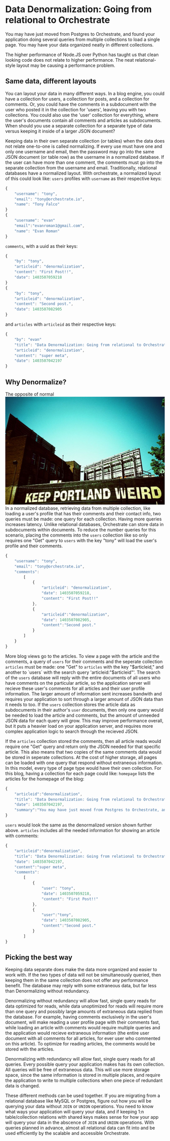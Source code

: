 Data Denormalization: Going from relational to Orchestrate
====
You may have just moved from Postgres to Orchestrate, and found your application doing several queries from multiple collections to load a single page. You may have your data organized neatly in different collections. 

The higher performance of Node.JS over Python has taught us that clean looking code does not relate to higher performance. The neat relational-style layout may be causing a performance problem.

Same data, different layouts
---
You can layout your data in many different ways. In a blog engine, you could have a collection for users, a collection for posts, and a collection for comments. Or, you could have the comments in a subdocument with the user who posted it in the collection for 'users', leaving you with two collections. You could also use the 'user' collection for everything, where the user's documents contain all comments and articles as subdocuments. When should you use a separate collection for a separate type of data versus keeping it inside of a larger JSON document?

Keeping data in their own separate collection (or tables) when the data does not relate one-to-one is called normalizing. If every use must have one and only one username and email, then the password may go into the same JSON document (or table row) as the username in a normalized database. If the user can have more than one comment, the comments must go into the separate collection from the username and email. Traditionally, relational databases have a normalized layout.
With orchestrate, a normalized layout of this could look like:
`users` profiles with `username` as their respective keys:
```javascript
{
	"username": "tony",
	"email": "tony@orchestrate.io",
	"name": "Tony Falco"
}
{
	"username": "evan"
	"email":"evanroman1@gmail.com",
	"name": "Evan Roman"
}
```
`comments`, with a uuid as their keys:
```javascript
{
	"by": "tony",
	"articleid": "denormalization",
	"content": "First Post!!",
	"date": 1403507059218
}
{
	"by": "tony",
	"articleid": "denormalization",
	"content": "Second post.",
	"date": 1403507082905
}
```
and `articles` with `articleid` as their respective keys:
```javascript
{
	"by": "evan"
	"title": "Data Denormalization: Going from relational to Orchestrate",
	"articleid": "denormalization",
	"content": "super meta",
	"date": 1403507042197
}
```
Why Denormalize?
---
The opposite of normal
![alt text](https://raw.githubusercontent.com/evanroman/orchestrateblogpost/master/1024px-Keep_Portland_Weird.jpg "The opposite of normal")
In a normalized database, retrieving data from multiple collection, like loading a user's profile that has their comments and their contact info, two queries must be made: one query for each collection. Having more queries increases latency. Unlike relational databases, Orchestrate can store data in subdocuments within documents. To reduce the number queries for this scenario, placing the comments into the `users` collection like so only requires one "Get" query to `users` with the key "tony" will load the user's profile and their comments. 
```javascript
{
	"username": "tony",
	"email": "tony@orchestrate.io",
	"comments":
		[
			{
				"articleid": "denormalization",
	   	   		"date": 1403507059218,
   	   			"content": "First Post!!"
			},
			{
				"articleid":"denormalization",
		   		"date": 1403507082905,
	   			"content":"Second post."
   			}
		]
	}
}
```

More blog views go to the articles. To view a page with the article and the comments, a query of `users` for their comments and the seperate collection `articles` must be made: one "Get" to `articles` with the key "$articleid," and another to `users` with the search query 'articleid:"$articleid"'. The search of the `users` database will reply with the entire documents of all users who have comments on the particular article, so the application server will recieve these user's comments for all articles and their user profile information. The larger amount of information sent increases bandwith and requires your application to sort through a larger amount of JSON data than it needs to too. If the `users` collection stores the article data as subdocuments in their author's `user` documents, then only one query would be needed to load the article and comments, but the amount of unneeded JSON data for each query will grow. This may improve performance overall, but it puts a heavier load on your application server, and requires more complex application logic to search through the recieved JSON.

If the `articles` collection stored the comments, then all article reads would require one "Get" query and return only the JSON needed for that specific article. This also means that two copies of the same comments data would be stored in seperate collections. At the cost of higher storage, all pages can be loaded with one query that respond without extraneous information. In this model, every type of page type would have their own collection.
For this blog, having a collection for each page could like:
`homepage` lists the articles for the homepage of the blog:
```javascript
{
	"articleid":"denormalization",
	"title": "Data Denormalization: Going from relational to Orchestrate",
	"date": 1403507042197,
	"summary":"You may have just moved from Postgres to Orchestrate, and found your application doing several queries from multiple collections to load a single page. You may have your data organized neatly in different..."
}
```
`users` would look the same as the denormalized version shown further above.
`articles` includes all the needed information for showing an article with comments:
```javascript
{
	"articleid":"denormalization",
	"title": "Data Denormalization: Going from relational to Orchestrate",
	"date": 1403507042197,
	"content":"super meta",
	"comments":
		[
			{
				"user": "tony",
	   	   		"date": 1403507059218,
   	   			"content": "First Post!!"
			},
			{
				"user":"tony",
		   		"date": 1403507082905,
	   			"content":"Second post."
   			}
		]
}
```
Picking the best way
---

Keeping data separate does make the data more organized and easier to work with. If the two types of data will not be simultaneously queried, then keeping them in the same collection does not offer any performance benefit. The database may reply with some extraneous data, but far less than Denormalizing without redundancy.

Denormalizing without redundancy will allow fast, single query reads for data optimized for reads, while data unoptimized for reads will require more than one query and possibly large amounts of extraneous data replied from the database. For example, having comments exclusively in the user's document, will make reading a user profile page with their comments fast, while loading an article with comments would require multiple queries and the application would recieve extraneous information (the entire user document with all comments for all articles, for ever user who commented on this article). To optimize for reading articles, the comments would be stored with the articles.

Denormalizing with redundancy will allow fast, single query reads for all queries. Every possible query your application makes has its own collection. All queries will be free of extraneous data. This will use more storage space, since the same information is stored in multiple places, and require the application to write to multiple collections when one piece of redundant data is changed.

These different methods can be used together. If you are migrating from a relational database like MySQL or Postgres, figure out how you will be querying your data without `JOIN` or `UNION` operations. You need to know what ways your application will query your data, and if keeping 1:n table/collection relations with shared keys makes sense for how your app will query your data in the abscence of `JOIN` and `UNION` operations. With queries planned in advance, almost all relational data can fit into and be used efficiently by the scalable and accessible Orchestrate. 
